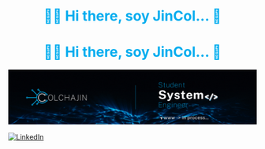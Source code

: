 <h1 align="center" style="color:#00ADEF;">👨‍💻 Hi there, soy JinCol... 👋</h1> 
<h1 align="center">
  <span style="color: #00ADEF;">👨‍💻 Hi there, soy JinCol... 👋</span>
</h1>

<p align="center">
  <a href="#" target="_blank">
    <img src="./img/jincol.gif"/>
 </a>

<a href="https://www.linkedin.com/in/jincolchado/" rel="nofollow"><img src="https://camo.githubusercontent.com/a80d00f23720d0bc9f55481cfcd77ab79e141606829cf16ec43f8cacc7741e46/68747470733a2f2f696d672e736869656c64732e696f2f62616467652f4c696e6b6564496e2d3030373742353f7374796c653d666f722d7468652d6261646765266c6f676f3d6c696e6b6564696e266c6f676f436f6c6f723d7768697465" alt="LinkedIn" data-canonical-src="https://img.shields.io/badge/LinkedIn-0077B5?style=for-the-badge&logo=linkedin&logoColor=white" style="max-width: 100%;"></a>

<!--
**jincol/jincol** is a ✨ _special_ ✨ repository because its `README.md` (this file) appears on your GitHub profile.

Here are some ideas to get you started:

- 🔭 I’m currently working on ...
- 🌱 I’m currently learning ...
- 👯 I’m looking to collaborate on ...
- 🤔 I’m looking for help with ...
- 💬 Ask me about ...
- 📫 How to reach me: ...
- 😄 Pronouns: ...
- ⚡ Fun fact: ...
-->
